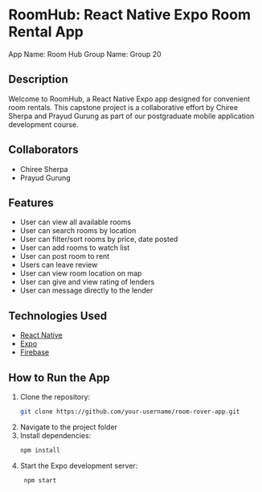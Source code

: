 # RoomHub: React Native Expo Room Rental App

App Name: Room Hub
Group Name: Group 20

## Description

Welcome to RoomHub, a React Native Expo app designed for convenient room rentals. This capstone project is a collaborative effort by Chiree Sherpa and Prayud Gurung as part of our postgraduate mobile application development course.

## Collaborators
- Chiree Sherpa
- Prayud Gurung

## Features

- User can view all available rooms
- User can search rooms by location
- User can filter/sort rooms by price, date posted
- User can add rooms to watch list
- User can post room to rent
- Users can leave review
- User can view room location on map
- User can give and view rating of lenders
- User can message directly to the lender


## Technologies Used

- [React Native](https://reactnative.dev/)
- [Expo](https://expo.dev/)
- [Firebase](https://firebase.google.com/)

## How to Run the App

1. Clone the repository:
   ```bash
   git clone https://github.com/your-username/room-rover-app.git

2. Navigate to the project folder
3. Install dependencies:
   ```bash
   npm install

5. Start the Expo development server:
   ```bash
    npm start

